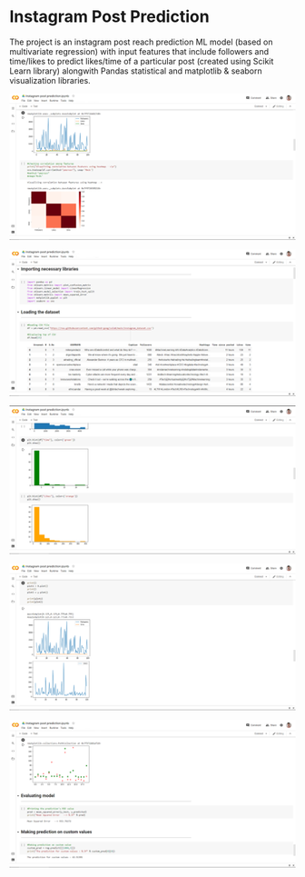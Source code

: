 # Instagram Post Prediction

The project is an instagram post reach prediction ML model (based on multivariate regression) with input features that include followers and time/likes to predict likes/time of a particular post (created using Scikit Learn library) alongwith Pandas statistical and matplotlib & seaborn visualization libraries.

![Screenshot 1](https://raw.githubusercontent.com/gohil-jay/Python-Workshop/main/Instagram%20Post%20Prediction/Snapshots%20(1).png)

![Screenshot 5](https://raw.githubusercontent.com/gohil-jay/Python-Workshop/main/Instagram%20Post%20Prediction/Snapshots%20(5).png)

![Screenshot 2](https://raw.githubusercontent.com/gohil-jay/Python-Workshop/main/Instagram%20Post%20Prediction/Snapshots%20(2).png)

![Screenshot 3](https://raw.githubusercontent.com/gohil-jay/Python-Workshop/main/Instagram%20Post%20Prediction/Snapshots%20(3).png)

![Screenshot 4](https://raw.githubusercontent.com/gohil-jay/Python-Workshop/main/Instagram%20Post%20Prediction/Snapshots%20(4).png)
